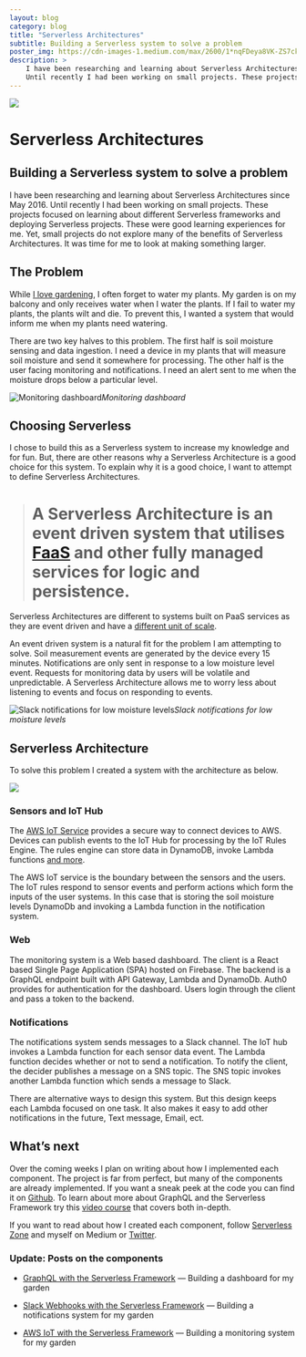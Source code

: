 ```yaml
---
layout: blog
category: blog
title: "Serverless Architectures"
subtitle: Building a Serverless system to solve a problem
poster_img: https://cdn-images-1.medium.com/max/2600/1*nqFDeya8VK-ZS7ckXLaGnQ.jpeg
description: >
    I have been researching and learning about Serverless Architectures since May 2016.
    Until recently I had been working on small projects. These projects focused on learning about different Serverless frameworks and deploying Serverless projects...
---
```


![](https://cdn-images-1.medium.com/max/2600/1*nqFDeya8VK-ZS7ckXLaGnQ.jpeg)

# Serverless Architectures
## Building a Serverless system to solve a problem

I have been researching and learning about Serverless Architectures since May 2016. Until recently I had been working on small projects. These projects focused on learning about different Serverless frameworks and deploying Serverless projects. These were good learning experiences for me. Yet, small projects do not explore many of the benefits of Serverless Architectures. It was time for me to look at making something larger.

## The Problem

While [I love gardening](https://medium.com/@johncmckim/apartment-gardening-79bb88867a66), I often forget to water my plants. My garden is on my balcony and only receives water when I water the plants. If I fail to water my plants, the plants wilt and die. To prevent this, I wanted a system that would inform me when my plants need watering.

There are two key halves to this problem. The first half is soil moisture sensing and data ingestion. I need a device in my plants that will measure soil moisture and send it somewhere for processing. The other half is the user facing monitoring and notifications. I need an alert sent to me when the moisture drops below a particular level.

![Monitoring dashboard](https://cdn-images-1.medium.com/max/3952/1*hSyVk2HkAQMOY1xe47WzKw.png)*Monitoring dashboard*

## Choosing Serverless

I chose to build this as a Serverless system to increase my knowledge and for fun. But, there are other reasons why a Serverless Architecture is a good choice for this system. To explain why it is a good choice, I want to attempt to define Serverless Architectures.
> # A Serverless Architecture is an event driven system that utilises [FaaS](https://serverless.zone/abstracting-the-back-end-with-faas-e5e80e837362) and other fully managed services for logic and persistence.

Serverless Architectures are different to systems built on PaaS services as they are event driven and have a [different unit of scale](https://serverless.zone/abstracting-the-back-end-with-faas-e5e80e837362).

An event driven system is a natural fit for the problem I am attempting to solve. Soil measurement events are generated by the device every 15 minutes. Notifications are only sent in response to a low moisture level event. Requests for monitoring data by users will be volatile and unpredictable. A Serverless Architecture allows me to worry less about listening to events and focus on responding to events.

![Slack notifications for low moisture levels](https://cdn-images-1.medium.com/max/2418/1*DPIhKUF4ugJ4vphmGnXbZg.png)*Slack notifications for low moisture levels*

## Serverless Architecture

To solve this problem I created a system with the architecture as below.

![](https://cdn-images-1.medium.com/max/3772/1*iXpexWQHU0Be7FsAfzVkLg.png)

### Sensors and IoT Hub

The [AWS IoT Service](https://aws.amazon.com/iot/) provides a secure way to connect devices to AWS. Devices can publish events to the IoT Hub for processing by the IoT Rules Engine. The rules engine can store data in DynamoDB, invoke Lambda functions [and more](http://docs.aws.amazon.com/iot/latest/developerguide/iot-rule-actions.html).

The AWS IoT service is the boundary between the sensors and the users. The IoT rules respond to sensor events and perform actions which form the inputs of the user systems. In this case that is storing the soil moisture levels DynamoDb and invoking a Lambda function in the notification system.

### Web

The monitoring system is a Web based dashboard. The client is a React based Single Page Application (SPA) hosted on Firebase. The backend is a GraphQL endpoint built with API Gateway, Lambda and DynamoDb. Auth0 provides for authentication for the dashboard. Users login through the client and pass a token to the backend.

### Notifications

The notifications system sends messages to a Slack channel. The IoT hub invokes a Lambda function for each sensor data event. The Lambda function decides whether or not to send a notification. To notify the client, the decider publishes a message on a SNS topic. The SNS topic invokes another Lambda function which sends a message to Slack.

There are alternative ways to design this system. But this design keeps each Lambda focused on one task. It also makes it easy to add other notifications in the future, Text message, Email, ect.

## What’s next

Over the coming weeks I plan on writing about how I implemented each component. The project is far from perfect, but many of the components are already implemented. If you want a sneak peek at the code you can find it on [Github](https://github.com/garden-aid). To learn about more about GraphQL and the Serverless Framework try this [video course](https://acloud.guru/learn/serverless-with-graphql) that covers both in-depth.

If you want to read about how I created each component, follow [Serverless Zone](https://serverless.zone/) and myself on Medium or [Twitter](https://twitter.com/johncmckim).

### Update: Posts on the components

* [GraphQL with the Serverless Framework](https://serverless.zone/graphql-with-the-serverless-framework-79924829a8ca) — Building a dashboard for my garden

* [Slack Webhooks with the Serverless Framework](https://serverless.zone/slack-webhooks-with-the-serverless-framework-4c01bb3c1411) — Building a notifications system for my garden

* [AWS IoT with the Serverless Framework](https://serverless.zone/iot-with-the-serverless-framework-e228fae87be) — Building a monitoring system for my garden
